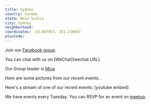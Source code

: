 ```yaml
---
title: Sydney
country: Canada
state: Nova Scotia
city: Sydney
neighborhood: 
coordinates: -33.867957, 151.210047
plusCode:
---
```

Join our [Facebook group](https://www.facebook.com/groups/free.code.camp.sydney.ns).

You can chat with us on [WeChat](wechat URL).

Our Group leader is [Miya](freecodecamp.org/miya)

Here are some pictures from our recent events:
![]().

Here's a stream of one of our recent events:
[youtube embed]

We have events every Tuesday. You can RSVP for an event on [meetup](meetupurl).
